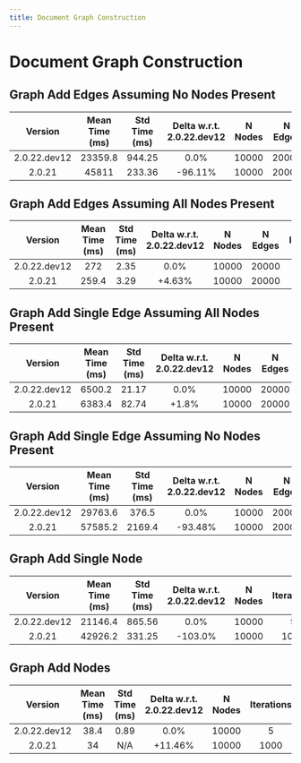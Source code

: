 ```yaml
---
title: Document Graph Construction
---
```

# Document Graph Construction

## Graph Add Edges Assuming No Nodes Present

| Version | Mean Time (ms) | Std Time (ms) | Delta w.r.t. 2.0.22.dev12 | N Nodes | N Edges | Iterations |
| :---: | :---: | :---: | :---: | :---: | :---: | :---: |
| 2.0.22.dev12 | 23359.8 | 944.25 | 0.0% | 10000 | 20000 | 5 |
| 2.0.21 | 45811 | 233.36 | -96.11% | 10000 | 20000 | 1000 |
## Graph Add Edges Assuming All Nodes Present

| Version | Mean Time (ms) | Std Time (ms) | Delta w.r.t. 2.0.22.dev12 | N Nodes | N Edges | Iterations |
| :---: | :---: | :---: | :---: | :---: | :---: | :---: |
| 2.0.22.dev12 | 272 | 2.35 | 0.0% | 10000 | 20000 | 5 |
| 2.0.21 | 259.4 | 3.29 | +4.63% | 10000 | 20000 | 1000 |
## Graph Add Single Edge Assuming All Nodes Present

| Version | Mean Time (ms) | Std Time (ms) | Delta w.r.t. 2.0.22.dev12 | N Nodes | N Edges | Iterations |
| :---: | :---: | :---: | :---: | :---: | :---: | :---: |
| 2.0.22.dev12 | 6500.2 | 21.17 | 0.0% | 10000 | 20000 | 5 |
| 2.0.21 | 6383.4 | 82.74 | +1.8% | 10000 | 20000 | 1000 |
## Graph Add Single Edge Assuming No Nodes Present

| Version | Mean Time (ms) | Std Time (ms) | Delta w.r.t. 2.0.22.dev12 | N Nodes | N Edges | Iterations |
| :---: | :---: | :---: | :---: | :---: | :---: | :---: |
| 2.0.22.dev12 | 29763.6 | 376.5 | 0.0% | 10000 | 20000 | 5 |
| 2.0.21 | 57585.2 | 2169.4 | -93.48% | 10000 | 20000 | 1000 |
## Graph Add Single Node

| Version | Mean Time (ms) | Std Time (ms) | Delta w.r.t. 2.0.22.dev12 | N Nodes | Iterations |
| :---: | :---: | :---: | :---: | :---: | :---: |
| 2.0.22.dev12 | 21146.4 | 865.56 | 0.0% | 10000 | 5 |
| 2.0.21 | 42926.2 | 331.25 | -103.0% | 10000 | 1000 |
## Graph Add Nodes

| Version | Mean Time (ms) | Std Time (ms) | Delta w.r.t. 2.0.22.dev12 | N Nodes | Iterations |
| :---: | :---: | :---: | :---: | :---: | :---: |
| 2.0.22.dev12 | 38.4 | 0.89 | 0.0% | 10000 | 5 |
| 2.0.21 | 34 | N/A | +11.46% | 10000 | 1000 |
